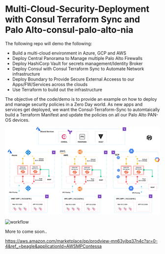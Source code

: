# Multi-Cloud-Security-Deployment with Consul Terraform Sync and Palo Alto-consul-palo-alto-nia

The following repo will demo the following:
* Build a multi-cloud environment in Azure, GCP and AWS
* Deploy Central Panorama to Manage multiple Palo Alto Firewalls
* Deploy HashiCorp Vault for secrets management/Identity Broker
* Deploy Consul with Consul Terraform Sync to Automate Network infrastructure
* Deploy Boundary to Provide Secure External Acceess to our Apps/FW/Services across the clouds
* Use Terraform to build out the infrastructure

The objective of the code/demo is to provide an example on how to deploy and manage security policies in a Zero Day world. As new apps and services get deployed, we want the Consul-Terraform-Sync to automtaically build a Terraform Manifest and update the policies on all our Palo Alto PAN-OS devices. 

![title](./images/infraconsulnia.png)

![workflow](./images/workflow.png)


More to come soon..


https://aws.amazon.com/marketplace/pp/prodview-mn63yjbq37n4c?sr=0-4&ref_=beagle&applicationId=AWSMPContessa